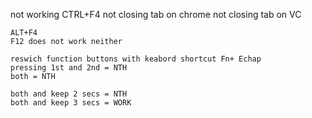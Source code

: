 
not working
    CTRL+F4 
        not closing tab on chrome
        not closing tab on VC

    ALT+F4 
    F12 does not work neither

    reswich function buttons with keabord shortcut Fn+ Echap 
    pressing 1st and 2nd = NTH
    both = NTH

    both and keep 2 secs = NTH
    both and keep 3 secs = WORK